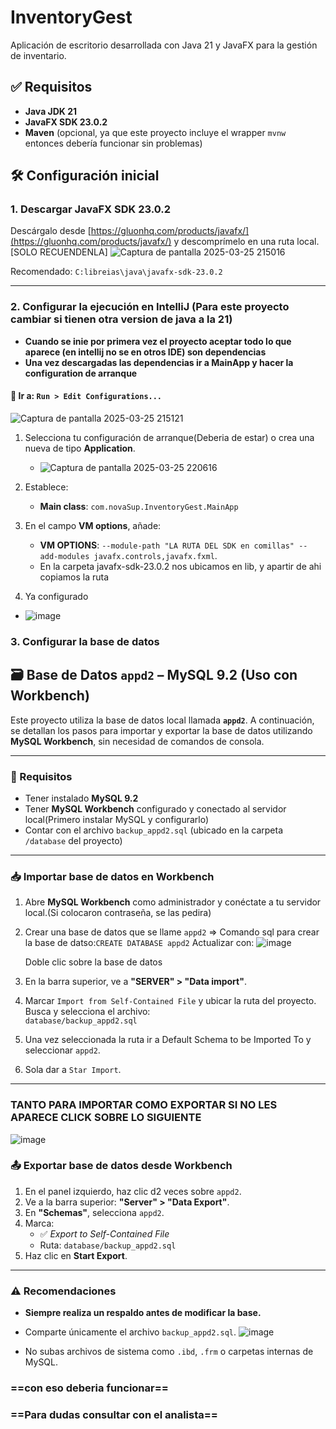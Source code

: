 # InventoryGest

Aplicación de escritorio desarrollada con Java 21 y JavaFX para la gestión de inventario.

## ✅ Requisitos

- **Java JDK 21**
- **JavaFX SDK 23.0.2**
- **Maven** (opcional, ya que este proyecto incluye el wrapper `mvnw` entonces debería funcionar sin problemas) 

## 🛠️ Configuración inicial

### 1. Descargar JavaFX SDK 23.0.2

Descárgalo desde [https://gluonhq.com/products/javafx/](https://gluonhq.com/products/javafx/) y descomprímelo en una ruta local.  
[SOLO RECUENDENLA]
![Captura de pantalla 2025-03-25 215016](https://github.com/user-attachments/assets/f9861bee-29b7-4fcb-a5a4-4f4dc52ca730)

Recomendado: `C:libreias\java\javafx-sdk-23.0.2`

---

### 2. Configurar la ejecución en IntelliJ (Para este proyecto cambiar si tienen otra version de java a la 21)
- **Cuando se inie por primera vez el proyecto aceptar todo lo que aparece (en intellij no se en otros IDE) son dependencias**
- **Una vez descargadas las dependencias ir a MainApp y hacer la configuration de arranque**
#### 🧩 Ir a: `Run > Edit Configurations...`
![Captura de pantalla 2025-03-25 215121](https://github.com/user-attachments/assets/104c4eff-9284-4bbe-adc7-44ebd4cfd1b6)


1. Selecciona tu configuración de arranque(Deberia de estar) o crea una nueva de tipo **Application**.
    - ![Captura de pantalla 2025-03-25 220616](https://github.com/user-attachments/assets/7ccccc58-dc04-4dc5-8e0a-dd9399e3aaaa)

2. Establece:
    - **Main class**: `com.novaSup.InventoryGest.MainApp`
3. En el campo **VM options**, añade: 

    - **VM OPTIONS**: `--module-path "LA RUTA DEL SDK en comillas" --add-modules javafx.controls,javafx.fxml`.
    - En la carpeta javafx-sdk-23.0.2 nos ubicamos en lib, y apartir de ahi copiamos la ruta
4. Ya configurado
  - ![image](https://github.com/user-attachments/assets/36e81190-a00b-4a25-9d2e-a56ee62557db)

### 3. Configurar la base de datos
## 🗃️ Base de Datos `appd2` – MySQL 9.2 (Uso con Workbench)

Este proyecto utiliza la base de datos local llamada **`appd2`**. A continuación, se detallan los pasos para importar y exportar la base de datos utilizando **MySQL Workbench**, sin necesidad de comandos de consola.

---

### 🧩 Requisitos

- Tener instalado **MySQL 9.2**
- Tener **MySQL Workbench** configurado y conectado al servidor local(Primero instalar MySQL y configurarlo)
- Contar con el archivo `backup_appd2.sql` (ubicado en la carpeta `/database` del proyecto)

---

### 📥 Importar base de datos en Workbench

1. Abre **MySQL Workbench** como administrador y conéctate a tu servidor local.(Si colocaron contraseña, se las pedira)
2. Crear una base de datos que se llame `appd2`
   => Comando sql para crear la base de datso:`CREATE DATABASE appd2`
   Actualizar con:
   ![image](https://github.com/user-attachments/assets/ed6b537a-57bf-4d89-b67d-d5974bcb65f5)

   Doble clic sobre la base de datos
4. En la barra superior, ve a **"SERVER" > "Data import"**.
5. Marcar `Import from Self-Contained File` y ubicar la ruta del proyecto.
   Busca y selecciona el archivo:  
   `database/backup_appd2.sql`
6. Una vez seleccionada la ruta ir a Default Schema to be Imported To y seleccionar `appd2`.
7. Sola dar a `Star Import`.

---
### TANTO PARA IMPORTAR COMO EXPORTAR SI NO LES APARECE CLICK SOBRE LO SIGUIENTE
![image](https://github.com/user-attachments/assets/785438b0-d374-4bd0-bcc1-26016b19b1ef)


### 📤 Exportar base de datos desde Workbench

1. En el panel izquierdo, haz clic d2 veces sobre `appd2`.
2. Ve a la barra superior: **"Server" > "Data Export"**.
3. En **"Schemas"**, selecciona `appd2`.
4. Marca:
   - ✅ *Export to Self-Contained File*
   - Ruta: `database/backup_appd2.sql`
5. Haz clic en **Start Export**.

---

### ⚠️ Recomendaciones

- **Siempre realiza un respaldo antes de modificar la base.**
- Comparte únicamente el archivo `backup_appd2.sql`.
  ![image](https://github.com/user-attachments/assets/d2d78310-1a55-4017-b906-5877931da289)

- No subas archivos de sistema como `.ibd`, `.frm` o carpetas internas de MySQL.



### ==con eso deberia funcionar== 
### ==Para dudas consultar con el analista== 

